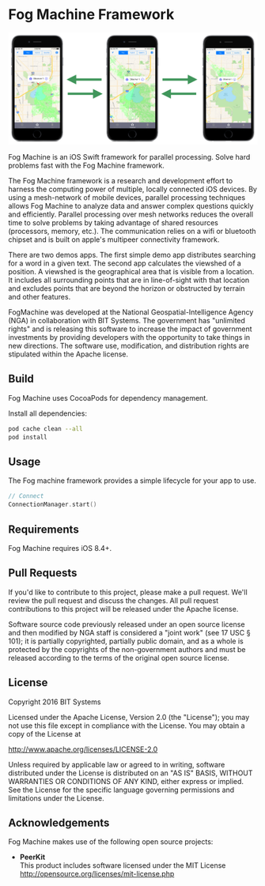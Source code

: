 # Fog Machine Framework

![viewshed on three phones](Demo/FogViewshed/FogViewshed/Screenshots/0.png)

Fog Machine is an iOS Swift framework for parallel processing.  Solve hard problems fast with the Fog Machine framework.

The Fog Machine framework is a research and development effort to harness the computing power of multiple, locally connected iOS devices.  By using a mesh-network of mobile devices, parallel processing techniques allows Fog Machine to analyze data and answer complex questions quickly and efficiently.  Parallel processing over mesh networks reduces the overall time to solve problems by taking advantage of shared resources (processors, memory, etc.).  The communication relies on a wifi or bluetooth chipset and is built on apple's multipeer connectivity framework.

There are two demos apps.  The first simple demo app distributes searching for a word in a given text.  The second app calculates the viewshed of a position.  A viewshed is the geographical area that is visible from a location. It includes all surrounding points that are in line-of-sight with that location and excludes points that are beyond the horizon or obstructed by terrain and other features.

FogMachine was developed at the National Geospatial-Intelligence Agency (NGA) in collaboration with BIT Systems. The government has "unlimited rights" and is releasing this software to increase the impact of government investments by providing developers with the opportunity to take things in new directions. The software use, modification, and distribution rights are stipulated within the Apache license.

## Build

Fog Machine uses CocoaPods for dependency management.   

Install all dependencies:
```bash
pod cache clean --all
pod install
```

## Usage

The Fog machine framework provides a simple lifecycle for your app to use.

```swift
// Connect
ConnectionManager.start()
```

## Requirements

Fog Machine requires iOS 8.4+.

## Pull Requests

If you'd like to contribute to this project, please make a pull request. We'll review the pull request and discuss the changes. All pull request contributions to this project will be released under the Apache license.

Software source code previously released under an open source license and then modified by NGA staff is considered a "joint work" (see 17 USC § 101); it is partially copyrighted, partially public domain, and as a whole is protected by the copyrights of the non-government authors and must be released according to the terms of the original open source license.

## License

Copyright 2016 BIT Systems

Licensed under the Apache License, Version 2.0 (the "License");
you may not use this file except in compliance with the License.
You may obtain a copy of the License at

http://www.apache.org/licenses/LICENSE-2.0

Unless required by applicable law or agreed to in writing, software
distributed under the License is distributed on an "AS IS" BASIS,
WITHOUT WARRANTIES OR CONDITIONS OF ANY KIND, either express or implied.
See the License for the specific language governing permissions and
limitations under the License.

## Acknowledgements

Fog Machine makes use of the following open source projects:
- **PeerKit**  
This product includes software licensed under the MIT License http://opensource.org/licenses/mit-license.php
